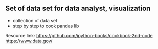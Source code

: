 Set of data set for data analyst, visualization
----------------------------------------------------
* collection of data set 
* step by step to cook pandas lib

Resource link:
https://github.com/ipython-books/cookbook-2nd-code
https://www.data.gov/
